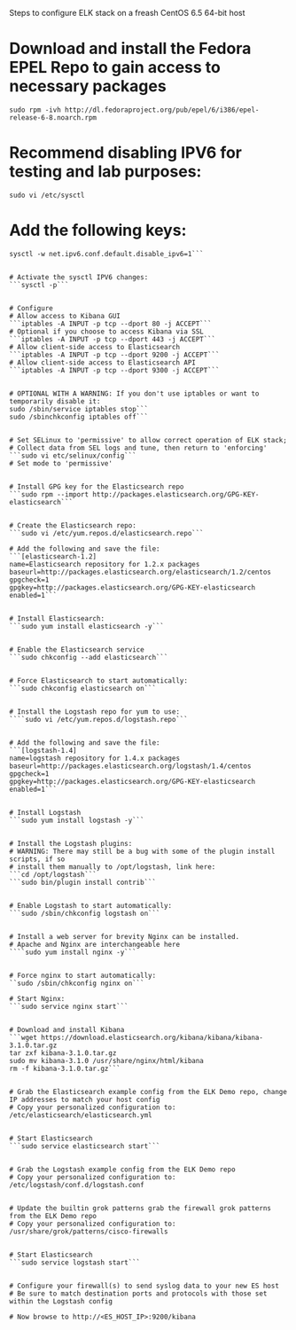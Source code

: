 Steps to configure ELK stack on a freash CentOS 6.5 64-bit host

# Download and install the Fedora EPEL Repo to gain access to necessary packages
```sudo rpm -ivh http://dl.fedoraproject.org/pub/epel/6/i386/epel-release-6-8.noarch.rpm```

# Recommend disabling IPV6 for testing and lab purposes:
```sudo vi /etc/sysctl```
# Add the following keys:
```sysctl -w net.ipv6.conf.all.disable_ipv6=1
sysctl -w net.ipv6.conf.default.disable_ipv6=1```


# Activate the sysctl IPV6 changes:
```sysctl -p```


# Configure 
# Allow access to Kibana GUI
```iptables -A INPUT -p tcp --dport 80 -j ACCEPT```
# Optional if you choose to access Kibana via SSL
```iptables -A INPUT -p tcp --dport 443 -j ACCEPT```
# Allow client-side access to Elasticsearch
```iptables -A INPUT -p tcp --dport 9200 -j ACCEPT```
# Allow client-side access to Elasticsearch API
```iptables -A INPUT -p tcp --dport 9300 -j ACCEPT```


# OPTIONAL WITH A WARNING: If you don't use iptables or want to temporarily disable it:
sudo /sbin/service iptables stop```
sudo /sbinchkconfig iptables off```


# Set SELinux to 'permissive' to allow correct operation of ELK stack; 
# Collect data from SEL logs and tune, then return to 'enforcing'
```sudo vi etc/selinux/config```
# Set mode to 'permissive'


# Install GPG key for the Elasticsearch repo
```sudo rpm --import http://packages.elasticsearch.org/GPG-KEY-elasticsearch```


# Create the Elasticsearch repo:
```sudo vi /etc/yum.repos.d/elasticsearch.repo```

# Add the following and save the file:
```[elasticsearch-1.2]
name=Elasticsearch repository for 1.2.x packages
baseurl=http://packages.elasticsearch.org/elasticsearch/1.2/centos
gpgcheck=1
gpgkey=http://packages.elasticsearch.org/GPG-KEY-elasticsearch
enabled=1```


# Install Elasticsearch:
```sudo yum install elasticsearch -y```


# Enable the Elasticsearch service 
```sudo chkconfig --add elasticsearch```


# Force Elasticsearch to start automatically:
```sudo chkconfig elasticsearch on```


# Install the Logstash repo for yum to use:
````sudo vi /etc/yum.repos.d/logstash.repo```


# Add the following and save the file:
```[logstash-1.4]
name=logstash repository for 1.4.x packages
baseurl=http://packages.elasticsearch.org/logstash/1.4/centos
gpgcheck=1
gpgkey=http://packages.elasticsearch.org/GPG-KEY-elasticsearch
enabled=1```


# Install Logstash
```sudo yum install logstash -y```


# Install the Logstash plugins:
# WARNING: There may still be a bug with some of the plugin install scripts, if so
# install them manually to /opt/logstash, link here: 
```cd /opt/logstash```
```sudo bin/plugin install contrib```


# Enable Logstash to start automatically:
```sudo /sbin/chkconfig logstash on```


# Install a web server for brevity Nginx can be installed.
# Apache and Nginx are interchangeable here
````sudo yum install nginx -y```


# Force nginx to start automatically:
``sudo /sbin/chkconfig nginx on```

# Start Nginx:
```sudo service nginx start```


# Download and install Kibana
```wget https://download.elasticsearch.org/kibana/kibana/kibana-3.1.0.tar.gz
tar zxf kibana-3.1.0.tar.gz
sudo mv kibana-3.1.0 /usr/share/nginx/html/kibana
rm -f kibana-3.1.0.tar.gz```


# Grab the Elasticsearch example config from the ELK Demo repo, change IP addresses to match your host config
# Copy your personalized configuration to: /etc/elasticsearch/elasticsearch.yml


# Start Elasticsearch
```sudo service elasticsearch start```


# Grab the Logstash example config from the ELK Demo repo
# Copy your personalized configuration to: /etc/logstash/conf.d/logstash.conf


# Update the builtin grok patterns grab the firewall grok patterns from the ELK Demo repo
# Copy your personalized configuration to: /usr/share/grok/patterns/cisco-firewalls


# Start Elasticsearch
```sudo service logstash start```


# Configure your firewall(s) to send syslog data to your new ES host
# Be sure to match destination ports and protocols with those set within the Logstash config

# Now browse to http://<ES_HOST_IP>:9200/kibana
